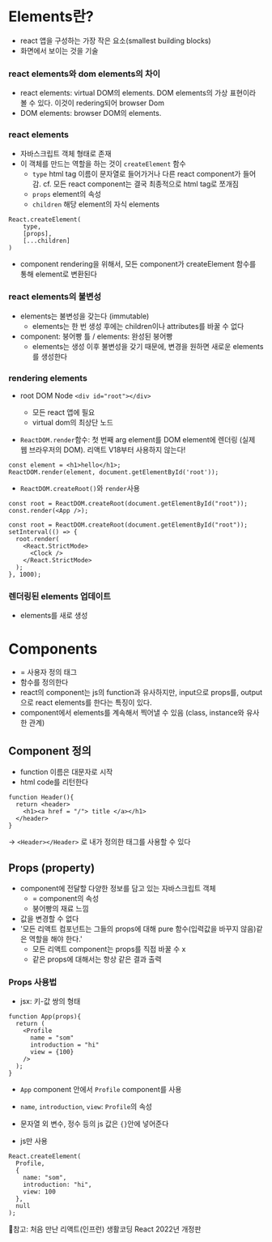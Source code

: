 # Elements란?  
- react 앱을 구성하는 가장 작은 요소(smallest building blocks)  
- 화면에서 보이는 것을 기술  

### react elements와 dom elements의 차이  
- react elements: virtual DOM의 elements. DOM elements의 가상 표현이라 볼 수 있다. 이것이 redering되어 browser Dom
- DOM elements: browser DOM의 elements.  

### react elements  
- 자바스크립트 객체 형태로 존재  
- 이 객체를 만드는 역할을 하는 것이 `createElement` 함수
    - `type` html tag 이름이 문자열로 들어가거나 다른 react component가 들어감. cf. 모든 react component는 결국 최종적으로 html tag로 쪼개짐  
    - `props` element의 속성  
    - `children` 해당 element의 자식 elements 
```
React.createElement(
    type,
    [props],
    [...children]
)
```
- component rendering을 위해서, 모든 component가 createElement 함수를 통해 element로 변환된다  

### react elements의 불변성 
- elements는 불변성을 갖는다 (immutable)  
    - elements는 한 번 생성 후에는 children이나 attributes를 바꿀 수 없다  
- component: 붕어빵 틀 / elements: 완성된 붕어빵  
    - elements는 생성 이후 불변성을 갖기 때문에, 변경을 원하면 새로운 elements를 생성한다  

### rendering elements  
- root DOM Node  `<div id="root"></div>`  
    - 모든 react 앱에 필요  
    - virtual dom의 최상단 노드  
  
- `ReactDOM.render`함수: 첫 번째 arg element를 DOM element에 렌더링  (실제 웹 브라우저의 DOM). 리액트 V18부터 사용하지 않는다!   
```
const element = <h1>hello</h1>;
ReactDOM.render(element, document.getElementById('root'));  
``` 
- `ReactDOM.createRoot()`와 `render`사용  
```
const root = ReactDOM.createRoot(document.getElementById("root"));
const.render(<App />);
```

```
const root = ReactDOM.createRoot(document.getElementById("root"));
setInterval(() => {
  root.render(
    <React.StrictMode>
      <Clock />
    </React.StrictMode>
  );
}, 1000);
```

### 렌더링된 elements 업데이트  
- elements를 새로 생성  

# Components  
- = 사용자 정의 태그  
- 함수를 정의한다   
- react의 component는 js의 function과 유사하지만, input으로 props를, output으로 react elements를 한다는 특징이 있다.  
- component에서 elements를 계속해서 찍어낼 수 있음 (class, instance와 유사한 관계)  

## Component 정의  
- function 이름은 대문자로 시작  
- html code를 리턴한다  
```
function Header(){
  return <header>
    <h1><a href = "/"> title </a></h1>
  </header>
}
```
-> `<Header></Header>` 로 내가 정의한 태그를 사용할 수 있다 

## Props (property)  
- component에 전달할 다양한 정보를 담고 있는 자바스크립트 객체    
  - = component의 속성  
  - 붕어빵의 재료 느낌  
- 값을 변경할 수 없다  
- '모든 리액트 컴포넌트는 그들의 props에 대해 pure 함수(입력값을 바꾸지 않음)같은 역할을 해야 한다.'  
  - 모든 리액트 component는 props를 직접 바꿀 수 x  
  - 같은 props에 대해서는 항상 같은 결과 출력  

### Props 사용법  
- jsx: 키-값 쌍의 형태 
```
function App(props){
  return (
    <Profile
      name = "som"
      introduction = "hi"
      view = {100}
    />
  );
}
```
  - `App` component 안에서 `Profile` component를 사용  
  - `name`, `introduction`, `view`: `Profile`의 속성  
  - 문자열 외 변수, 정수 등의 js 값은 `{}`안에 넣어준다  

- js만 사용 
```
React.createElement(
  Profile,
  {
    name: "som",
    introduction: "hi",
    view: 100
  },
  null
);
```

📒참고: 처음 만난 리액트(인프런)
        생활코딩 React 2022년 개정판 













